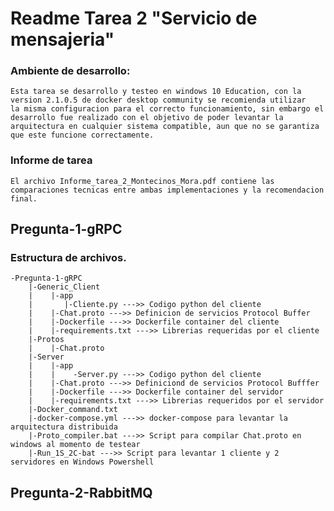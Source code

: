 # Readme Tarea 2 "Servicio de mensajeria"

### Ambiente de desarrollo:
    Esta tarea se desarrollo y testeo en windows 10 Education, con la version 2.1.0.5 de docker desktop community se recomienda utilizar
    la misma configuracion para el correcto funcionamiento, sin embargo el desarrollo fue realizado con el objetivo de poder levantar la
    arquitectura en cualquier sistema compatible, aun que no se garantiza que este funcione correctamente.

### Informe de tarea
    El archivo Informe_tarea_2_Montecinos_Mora.pdf contiene las comparaciones tecnicas entre ambas implementaciones y la recomendacion 
    final.

## Pregunta-1-gRPC
### Estructura de archivos.
    -Pregunta-1-gRPC
        |-Generic_Client
        |    |-app
        |       |-Cliente.py --->> Codigo python del cliente
        |    |-Chat.proto --->> Definicion de servicios Protocol Buffer
        |    |-Dockerfile --->> Dockerfile container del cliente
        |    |-requirements.txt --->> Librerias requeridas por el cliente
        |-Protos
        |    |-Chat.proto
        |-Server
        |    |-app
        |    |    -Server.py --->> Codigo python del cliente
        |    |-Chat.proto --->> Definiciond de servicios Protocol Bufffer
        |    |-Dockerfile --->> Dockerfile container del servidor
        |    |-requirements.txt --->> Librerias requeridos por el servidor
        |-Docker_command.txt
        |-docker-compose.yml --->> docker-compose para levantar la arquitectura distribuida
        |-Proto_compiler.bat --->> Script para compilar Chat.proto en windows al momento de testear
        |-Run_1S_2C-bat --->> Script para levantar 1 cliente y 2 servidores en Windows Powershell


## Pregunta-2-RabbitMQ
